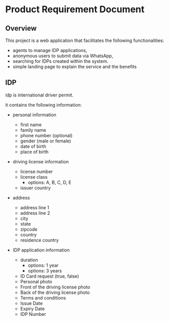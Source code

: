 # Product Requirement Document

## Overview

This project is a web application that facilitates the following functionalities:

- agents to manage IDP applications,
- anonymous users to submit data via WhatsApp,
- searching for IDPs created within the system.
- simple landing page to explain the service and the benefits

## IDP

idp is international driver permit.

it contains the following information:

- personal information

  - first name
  - family name
  - phone number (optional)
  - gender (male or female)
  - date of birth
  - place of birth

- driving license information

  - license number
  - license class
    - options: A, B, C, D, E
  - issuer country

- address

  - address line 1
  - address line 2
  - city
  - state
  - zipcode
  - country
  - residence country

- IDP application information

  - duration
    - options: 1 year
    - options: 3 years
  - ID Card request (true, false)
  - Personal photo
  - Front of the driving license photo
  - Back of the driving license photo
  - Terms and conditions
  - Issue Date
  - Expiry Date
  - IDP Number

  <!-- Firebase information -->

<!-- const firebaseConfig = {
  apiKey: "AIzaSyCBfX-4MVqZIdSgmSXeKPOQppzIYrEfl1Y",
  authDomain: "dlrs-13af7.firebaseapp.com",
  projectId: "dlrs-13af7",
  storageBucket: "dlrs-13af7.firebasestorage.app",
  messagingSenderId: "867838587828",
  appId: "1:867838587828:web:f7b1dd5a03780053fe78e1",
  measurementId: "G-TSFYMKJDJZ"
}; -->
